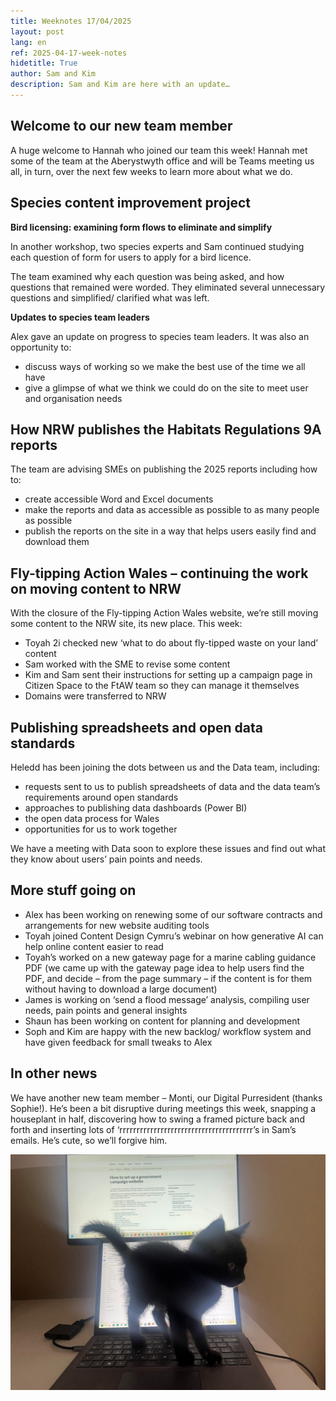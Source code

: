 ```yaml
---
title: Weeknotes 17/04/2025
layout: post
lang: en
ref: 2025-04-17-week-notes
hidetitle: True
author: Sam and Kim
description: Sam and Kim are here with an update… 
---
```


## Welcome to our new team member 

A huge welcome to Hannah who joined our team this week! Hannah met some of the team at the Aberystwyth office and will be Teams meeting us all, in turn, over the next few weeks to learn more about what we do.  

## Species content improvement project 

**Bird licensing: examining form flows to eliminate and simplify**

In another workshop, two species experts and Sam continued studying each question of form for users to apply for a bird licence. 

The team examined why each question was being asked, and how questions that remained were worded. They eliminated several unnecessary questions and simplified/ clarified what was left. 

**Updates to species team leaders**

Alex gave an update on progress to species team leaders. It was also an opportunity to: 

+ discuss ways of working so we make the best use of the time we all have
+ give a glimpse of what we think we could do on the site to meet user and organisation needs 

## How NRW publishes the Habitats Regulations 9A reports  

The team are advising SMEs on publishing the 2025 reports including how to: 

+ create accessible Word and Excel documents
+ make the reports and data as accessible as possible to as many people as possible
+ publish the reports on the site in a way that helps users easily find and download them 

## Fly-tipping Action Wales – continuing the work on moving content to NRW 

With the closure of the Fly-tipping Action Wales website, we’re still moving some content to the NRW site, its new place. This week: 

+ Toyah 2i checked new ‘what to do about fly-tipped waste on your land’ content
+ Sam worked with the SME to revise some content
+ Kim and Sam sent their instructions for setting up a campaign page in Citizen Space to the FtAW team so they can manage it themselves
+ Domains were transferred to NRW

## Publishing spreadsheets and open data standards 

Heledd has been joining the dots between us and the Data team, including: 

+ requests sent to us to publish spreadsheets of data and the data team’s requirements around open standards
+ approaches to publishing data dashboards (Power BI)
+ the open data process for Wales
+ opportunities for us to work together 

We have a meeting with Data soon to explore these issues and find out what they know about users’ pain points and needs. 

## More stuff going on 

+ Alex has been working on renewing some of our software contracts and arrangements for new website auditing tools
+ Toyah joined Content Design Cymru’s webinar on how generative AI can help online content easier to read
+ Toyah’s worked on a new gateway page for a marine cabling guidance PDF (we came up with the gateway page idea to help users find the PDF, and decide – from the page summary – if the content is for them without having to download a large document)
+ James is working on ‘send a flood message’ analysis, compiling user needs, pain points and general insights
+ Shaun has been working on content for planning and development
+ Soph and Kim are happy with the new backlog/ workflow system and have given feedback for small tweaks to Alex   

## In other news 

We have another new team member – Monti, our Digital Purresident (thanks Sophie!). He’s been a bit disruptive during meetings this week, snapping a houseplant in half, discovering how to swing a framed picture back and forth and inserting lots of ‘rrrrrrrrrrrrrrrrrrrrrrrrrrrrrrrrrrrrrrr’s in Sam’s emails. He’s cute, so we’ll forgive him.

![Tiny black kitten stood on a laptop](https://github.com/nrw-digital/week-notes/blob/41e8e1339c432c3a03545494b7d06f281f48461b/images/Monti.jpg?raw=true)
